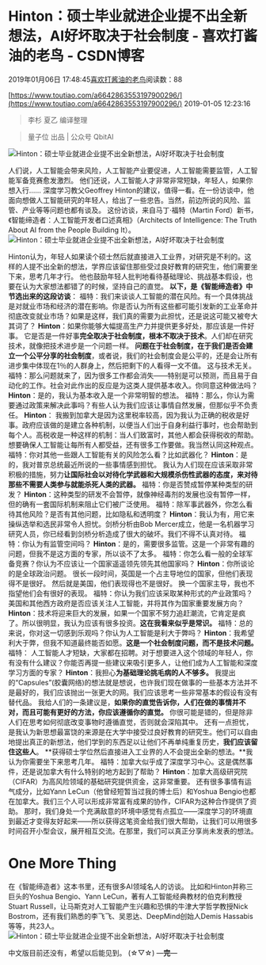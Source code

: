 
# Hinton：硕士毕业就进企业提不出全新想法，AI好坏取决于社会制度 - 喜欢打酱油的老鸟 - CSDN博客


2019年01月06日 17:48:45[喜欢打酱油的老鸟](https://me.csdn.net/weixin_42137700)阅读数：88


[https://www.toutiao.com/a6642863553197900296/](https://www.toutiao.com/a6642863553197900296/)
2019-01-05 12:23:16
> 李杉 夏乙 编译整理

> 量子位 出品 | 公众号 QbitAI

![Hinton：硕士毕业就进企业提不出全新想法，AI好坏取决于社会制度](http://p1.pstatp.com/large/pgc-image/23d9ccacb8f44f08992cf1208f85d695)

人们说，人工智能会带来风险，人工智能产业要促进，人工智能需要监管，人工智能军备竞赛愈发激烈。
他们还说，人工智能人才非常非常短缺，年轻人，如果你想入行……
深度学习教父Geoffrey Hinton的建议，值得一看。在一份访谈中，他面向想做人工智能研究的年轻人，给出了一些忠告。当然，前边所说的风险、监管、产业等等问题也都有谈及。
这份访谈，来自马丁·福特（Martin Ford）新书，《智能缔造者：人工智能开发者口述真相》（Architects of Intelligence: The Truth About AI from the People Building It）。
![Hinton：硕士毕业就进企业提不出全新想法，AI好坏取决于社会制度](http://p1.pstatp.com/large/pgc-image/f1c5b3d1e0cd48e9b97666c14b24c1b0)

Hinton认为，年轻人如果读个硕士然后就直接进入工业界，对研究是不利的。这样的人提不出全新的想法，学界应该留住那些受过良好教育的研究生，他们需要坐下来，思考几年才行。
他也鼓励年轻人批判地看待基础理论、挑战基本假设，也要在认为大家想法都错了的时候，坚持自己的直觉。
**以下，是《智能缔造者》中节选出来的这段访谈**：
福特：我们来谈谈人工智能的潜在风险。有一个具体挑战是对就业市场和经济的潜在影响。你是否认为所有这些都可能引发新的工业革命并彻底改变就业市场？如果是这样，我们真的需要为此担忧，还是说这可能又被夸大其词了？
**Hinton**：如果你能够大幅提高生产力并提供更多好处，那应该是一件好事。
它是否是一件好事**完全取决于社会制度，根本不取决于技术**。人们却在研究技术，就像把技术进步是一个问题一样。
**问题在于社会制度，在于我们是否会建立一个公平分享的社会制度**，或者说，我们的社会制度会是公平的，还是会让所有进步集中体现在1％的人群身上，然后把剩下的人看得一文不值。
这与技术无关。
福特：那么问题就来了，因为很多工作都会消失——特别是可以预测，而且易于自动化的工作。社会对此作出的反应是为这类人提供基本收入。你同意这种做法吗？
**Hinton**：是的，我认为基本收入是一个非常明智的想法。
福特：那么，你认为需要通过政策来解决此事吗？有些人认为我们应该让事情自然发展，但那似乎不负责任。
**Hinton**： 我搬到加拿大是因为这里税率较高，因为我认为正确的税收是好事。政府应该做的是建立各种机制，以便当人们出于自身利益行事时，也会帮助到每个人。高税收是一种这样的机制：当人们致富时，其他人都会获得税收的帮助。
想要确保人工智能让每所有人都受益，还有很多工作要做。我当然认同这种观点。
福特：你对其他一些跟人工智能有关的风险怎么看？比如武器化？
**Hinton**：是的，我对普京总统最近所说的一些事情感到担忧。
我认为人们现在应该采取非常积极的措施，努力**让国际社会以对待化学武器和大规模杀伤性武器的态度，来对待那些不需要人类参与就能杀死人类的武器。**
福特：你是否赞成暂停某种类型的研发？
**Hinton**：这种类型的研发不会暂停，就像神经毒剂的发展也没有暂停一样，但的确有一套国际机制来阻止它们被广泛使用。
福特：除军事武器外，你怎么看待其他风险？是否有其他问题，比如隐私和透明度？
**Hinton**：我认为有，用它来操纵选举和选民非常令人担忧。剑桥分析由Bob Mercer成立，他是一名机器学习研究人员，你已经看到剑桥分析造成了很大的破坏。我们不得不认真对待。
福特：你认为有监管空间吗？
**Hinton**：是的，需要很多监管。这是一个非常有趣的问题，但我不是这方面的专家，所以谈不了太多。
福特：你怎么看一般的全球军备竞赛？你认为不应该让一个国家遥遥领先领先其他国家吗？
**Hinton**：你所谈论的是全球政治问题。
很长一段时间，英国是一个占主导地位的国家，但他们表现得不是很好。
然后就是美国，他们表现得也不是很好。
换一个国家主导，我也不指望他们会有很好的表现。
福特：你认为我们应该采取某种形式的产业政策吗？美国和其他西方政府是否应该关注人工智能，并将其作为国家重要发展方向？
**Hinton**：技术将迎来巨大的发展，如果一个国家不努力追赶潮流，它肯定是疯了。所以很明显，我认为应该有很多投资。**这在我看来似乎是常识。**
福特：总的来说，你对这一切感到乐观吗？你认为人工智能是利大于弊吗？
**Hinton**：我希望利大于弊，但我不知道最终能否如愿。**这是一个社会制度问题，而不是技术问题。**
福特： 人工智能人才短缺，大家都在招聘。对于想要进入这个领域的年轻人，你有没有什么建议？你能否再提一些建议来吸引更多人，让他们成为人工智能和深度学习方面的专家？
**Hinton**：我担心**为基础理论挑毛病的人不够多。**
我提出的“Capsules”(胶囊网络)的想法就是想说，也许我们现在做事的一些基本方法并不是最好的，我们应该抛出一张更大的网。我们应该思考一些非常基本的假设有没有替代品。
我给人们的一条建议是，**如果你的直觉告诉你，人们在做的事情并不对，而且可能有更好的方法，你应该遵循你的直觉。**
你很可能是错的，但是除非人们在思考如何彻底改变事物时遵循直觉，否则就会深陷其中。
还有一点担忧，是我认为新思想最富饶的来源是在大学中接受过良好教育的研究生。他们可以自由地提出真正的新想法，他们学到的东西足以让他们不再单纯重复历史，**我们应该留住这些人**。
**获得硕士学位然后直接进入工业界的人不会提出全新的想法。**我认为你需要坐下来思考几年。
福特：加拿大似乎成了深度学习中心。这是偶然事件，还是说加拿大有什么特别的地方起到了帮助？
**Hinton**：加拿大高级研究院（CIFAR）为高风险领域的基础研究提供资金，这非常重要。
还有很多事情有运气成分，比如Yann LeCun（他曾经短暂当过我的博士后）和Yoshua Bengio也都在加拿大。我们三个人可以形成非常富有成果的协作，CIFAR为这种合作提供了资助。
那时，我们身处一个充满敌意的环境中感觉有点孤立——深度学习的环境直到最近才变得友好起来——所以获得这笔资金给我们很大帮助，让我们可以用很多时间召开小型会议，展开相互交流。在那里，我们可以真正分享尚未发表的想法。
# One More Thing
在《智能缔造者》这本书里，还有很多AI领域名人的访谈。
比如和Hinton并称三巨头的Yoshua Bengio、Yann LeCun，著有人工智能经典教材的伯克利教授Stuart Russell，让马斯克对人工智能产生兴趣和恐惧的牛津大学哲学教授Nick Bostrom，还有我们熟悉的李飞飞、吴恩达、DeepMind创始人Demis Hassabis等等，共23人。
![Hinton：硕士毕业就进企业提不出全新想法，AI好坏取决于社会制度](http://p3.pstatp.com/large/pgc-image/fb658dcb45d94eacb77a6e4c676ddbeb)

中文版目前还没有，希望以后能见到。
(☆▽☆)
—**完**—


